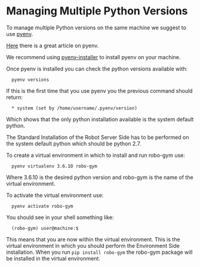 # Managing Multiple Python Versions


To manage multiple Python versions on the same machine we suggest to use [pyenv](https://github.com/pyenv/pyenv).

[Here](https://realpython.com/intro-to-pyenv/) there is a great article on pyenv.

We recommend using [pyenv-installer](https://github.com/pyenv/pyenv-installer) to install pyenv on your machine.

Once pyenv is installed you can check the python versions available with:

```
  pyenv versions
```

If this is the first time that you use pyenv you the previous command should return:

```
  * system (set by /home/username/.pyenv/version)
```
Which shows that the only python installation available is the system default python.

The Standard Installation of the Robot Server Side has to be performed on
the system default python which should be python 2.7.

To create a virtual environment in which to install and run robo-gym use:

```
  pyenv virtualenv 3.6.10 robo-gym
```

Where 3.6.10 is the desired python version and robo-gym is the name of the virtual
environment.

To activate the virtual environment use:

```
  pyenv activate robo-gym
```

You should see in your shell something like:

```
  (robo-gym) user@machine:$
```

This means that you are now within the virtual environment.
This is the virtual environment in which you should perform the Environment Side
installation. When you run `pip install robo-gym` the robo-gym package will
be installed in the virtual environment.

